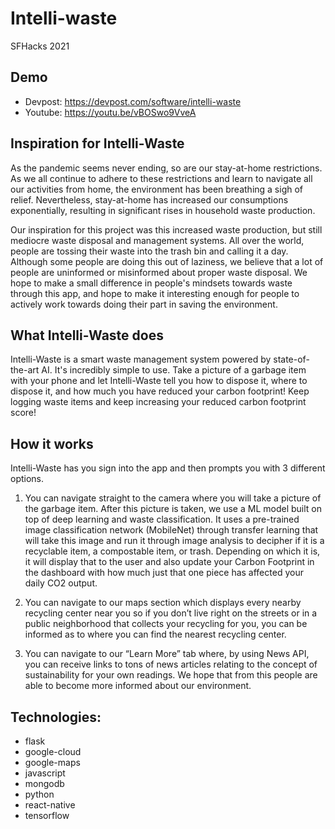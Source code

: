 # Intelli-waste
SFHacks 2021

## Demo 
* Devpost: https://devpost.com/software/intelli-waste
* Youtube: https://youtu.be/vBOSwo9VveA

## Inspiration for Intelli-Waste
As the pandemic seems never ending, so are our stay-at-home restrictions. As we all continue to adhere to these restrictions and learn to navigate all our activities from home, the environment has been breathing a sigh of relief. Nevertheless, stay-at-home has increased our consumptions exponentially, resulting in significant rises in household waste production.

Our inspiration for this project was this increased waste production, but still mediocre waste disposal and management systems. All over the world, people are tossing their waste into the trash bin and calling it a day. Although some people are doing this out of laziness, we believe that a lot of people are uninformed or misinformed about proper waste disposal. We hope to make a small difference in people's mindsets towards waste through this app, and hope to make it interesting enough for people to actively work towards doing their part in saving the environment.

## What Intelli-Waste does
Intelli-Waste is a smart waste management system powered by state-of-the-art AI. It's incredibly simple to use. Take a picture of a garbage item with your phone and let Intelli-Waste tell you how to dispose it, where to dispose it, and how much you have reduced your carbon footprint! Keep logging waste items and keep increasing your reduced carbon footprint score!

## How it works
Intelli-Waste has you sign into the app and then prompts you with 3 different options.

1) You can navigate straight to the camera where you will take a picture of the garbage item. After this picture is taken, we use a ML model built on top of deep learning and waste classification. It uses a pre-trained image classification network (MobileNet) through transfer learning that will take this image and run it through image analysis to decipher if it is a recyclable item, a compostable item, or trash. Depending on which it is, it will display that to the user and also update your Carbon Footprint in the dashboard with how much just that one piece has affected your daily CO2 output.

2) You can navigate to our maps section which displays every nearby recycling center near you so if you don’t live right on the streets or in a public neighborhood that collects your recycling for you, you can be informed as to where you can find the nearest recycling center.

3) You can navigate to our “Learn More” tab where, by using News API, you can receive links to tons of news articles relating to the concept of sustainability for your own readings. We hope that from this people are able to become more informed about our environment.


## Technologies:
* flask
* google-cloud
* google-maps
* javascript
* mongodb
* python
* react-native
* tensorflow

